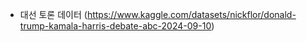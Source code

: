 - 대선 토론 데이터 (https://www.kaggle.com/datasets/nickflor/donald-trump-kamala-harris-debate-abc-2024-09-10)
